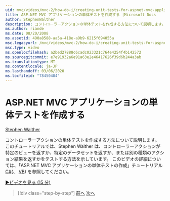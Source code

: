 ```yaml
---
uid: mvc/videos/mvc-2/how-do-i/creating-unit-tests-for-aspnet-mvc-applications
title: ASP.NET MVC アプリケーションの単体テストを作成する |Microsoft Docs
author: StephenWalther
description: コントローラーアクションの単体テストを作成する方法について説明します。 このチュートリアルでは、Stephen Walther はコントローラーアクションが parti を返すかどうかをテストする方法を示しています。
ms.author: riande
ms.date: 08/20/2008
ms.assetid: 490a8588-aa5a-418e-a9b9-6215f694055a
msc.legacyurl: /mvc/videos/mvc-2/how-do-i/creating-unit-tests-for-aspnet-mvc-applications
msc.type: video
ms.openlocfilehash: a2bed27888c6cadc023321c764e4254f4b142572
ms.sourcegitcommit: e7e91932a6e91a63e2e46417626f39d6b244a3ab
ms.translationtype: MT
ms.contentlocale: ja-JP
ms.lasthandoff: 03/06/2020
ms.locfileid: "78450484"
---
```

# <a name="creating-unit-tests-for-aspnet-mvc-applications"></a>ASP.NET MVC アプリケーションの単体テストを作成する

[Stephen Walther](https://github.com/StephenWalther)

コントローラーアクションの単体テストを作成する方法について説明します。 このチュートリアルでは、Stephen Walther は、コントローラーアクションが特定のビューを返すか、特定のデータセットを返すか、または別の種類のアクション結果を返すかをテストする方法を示しています。 このビデオの詳細については、「ASP.NET MVC アプリケーションの単体テストの作成」チュートリアル[C#](../../../overview/older-versions-1/unit-testing/creating-unit-tests-for-asp-net-mvc-applications-cs.md)(、 [VB](../../../overview/older-versions-1/unit-testing/creating-unit-tests-for-asp-net-mvc-applications-vb.md)) を参照してください。

[&#9654;ビデオを見る (15 分)](https://channel9.msdn.com/Blogs/ASP-NET-Site-Videos/creating-unit-tests-for-aspnet-mvc-applications)

> [!div class="step-by-step"]
> [前へ](preventing-javascript-injection-attacks.md)
> [次へ](creating-custom-html-helpers.md)
